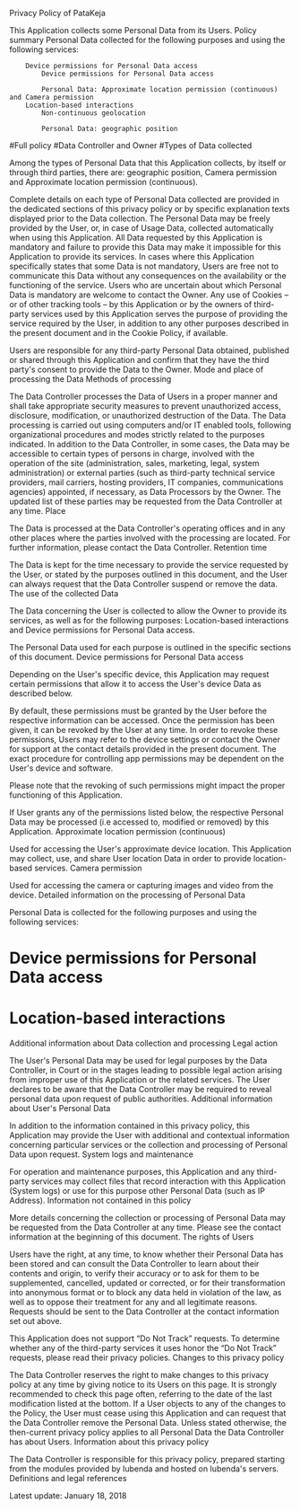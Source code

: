 
Privacy Policy of PataKeja

This Application collects some Personal Data from its Users.
Policy summary
Personal Data collected for the following purposes and using the following services:

        Device permissions for Personal Data access
            Device permissions for Personal Data access

            Personal Data: Approximate location permission (continuous) and Camera permission
        Location-based interactions
            Non-continuous geolocation

            Personal Data: geographic position

#Full policy
#Data Controller and Owner
#Types of Data collected

Among the types of Personal Data that this Application collects, by itself or through third parties, there are: geographic position, Camera permission and Approximate location permission (continuous).

Complete details on each type of Personal Data collected are provided in the dedicated sections of this privacy policy or by specific explanation texts displayed prior to the Data collection.
The Personal Data may be freely provided by the User, or, in case of Usage Data, collected automatically when using this Application.
All Data requested by this Application is mandatory and failure to provide this Data may make it impossible for this Application to provide its services. In cases where this Application specifically states that some Data is not mandatory, Users are free not to communicate this Data without any consequences on the availability or the functioning of the service.
Users who are uncertain about which Personal Data is mandatory are welcome to contact the Owner.
Any use of Cookies – or of other tracking tools – by this Application or by the owners of third-party services used by this Application serves the purpose of providing the service required by the User, in addition to any other purposes described in the present document and in the Cookie Policy, if available.

Users are responsible for any third-party Personal Data obtained, published or shared through this Application and confirm that they have the third party's consent to provide the Data to the Owner.
Mode and place of processing the Data
Methods of processing

The Data Controller processes the Data of Users in a proper manner and shall take appropriate security measures to prevent unauthorized access, disclosure, modification, or unauthorized destruction of the Data.
The Data processing is carried out using computers and/or IT enabled tools, following organizational procedures and modes strictly related to the purposes indicated. In addition to the Data Controller, in some cases, the Data may be accessible to certain types of persons in charge, involved with the operation of the site (administration, sales, marketing, legal, system administration) or external parties (such as third-party technical service providers, mail carriers, hosting providers, IT companies, communications agencies) appointed, if necessary, as Data Processors by the Owner. The updated list of these parties may be requested from the Data Controller at any time.
Place

The Data is processed at the Data Controller's operating offices and in any other places where the parties involved with the processing are located. For further information, please contact the Data Controller.
Retention time

The Data is kept for the time necessary to provide the service requested by the User, or stated by the purposes outlined in this document, and the User can always request that the Data Controller suspend or remove the data.
The use of the collected Data

The Data concerning the User is collected to allow the Owner to provide its services, as well as for the following purposes: Location-based interactions and Device permissions for Personal Data access.

The Personal Data used for each purpose is outlined in the specific sections of this document.
Device permissions for Personal Data access

Depending on the User's specific device, this Application may request certain permissions that allow it to access the User's device Data as described below.

By default, these permissions must be granted by the User before the respective information can be accessed. Once the permission has been given, it can be revoked by the User at any time. In order to revoke these permissions, Users may refer to the device settings or contact the Owner for support at the contact details provided in the present document.
The exact procedure for controlling app permissions may be dependent on the User's device and software.

Please note that the revoking of such permissions might impact the proper functioning of this Application.

If User grants any of the permissions listed below, the respective Personal Data may be processed (i.e accessed to, modified or removed) by this Application.
Approximate location permission (continuous)

Used for accessing the User's approximate device location. This Application may collect, use, and share User location Data in order to provide location-based services.
Camera permission

Used for accessing the camera or capturing images and video from the device.
Detailed information on the processing of Personal Data

Personal Data is collected for the following purposes and using the following services:

#    Device permissions for Personal Data access
#    Location-based interactions

Additional information about Data collection and processing
Legal action

The User's Personal Data may be used for legal purposes by the Data Controller, in Court or in the stages leading to possible legal action arising from improper use of this Application or the related services.
The User declares to be aware that the Data Controller may be required to reveal personal data upon request of public authorities.
Additional information about User's Personal Data

In addition to the information contained in this privacy policy, this Application may provide the User with additional and contextual information concerning particular services or the collection and processing of Personal Data upon request.
System logs and maintenance

For operation and maintenance purposes, this Application and any third-party services may collect files that record interaction with this Application (System logs) or use for this purpose other Personal Data (such as IP Address).
Information not contained in this policy

More details concerning the collection or processing of Personal Data may be requested from the Data Controller at any time. Please see the contact information at the beginning of this document.
The rights of Users

Users have the right, at any time, to know whether their Personal Data has been stored and can consult the Data Controller to learn about their contents and origin, to verify their accuracy or to ask for them to be supplemented, cancelled, updated or corrected, or for their transformation into anonymous format or to block any data held in violation of the law, as well as to oppose their treatment for any and all legitimate reasons. Requests should be sent to the Data Controller at the contact information set out above.

This Application does not support “Do Not Track” requests.
To determine whether any of the third-party services it uses honor the “Do Not Track” requests, please read their privacy policies.
Changes to this privacy policy

The Data Controller reserves the right to make changes to this privacy policy at any time by giving notice to its Users on this page. It is strongly recommended to check this page often, referring to the date of the last modification listed at the bottom. If a User objects to any of the changes to the Policy, the User must cease using this Application and can request that the Data Controller remove the Personal Data. Unless stated otherwise, the then-current privacy policy applies to all Personal Data the Data Controller has about Users.
Information about this privacy policy

The Data Controller is responsible for this privacy policy, prepared starting from the modules provided by Iubenda and hosted on Iubenda's servers.
Definitions and legal references

Latest update: January 18, 2018 
